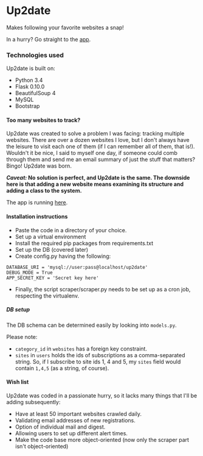 # Up2date
Makes following your favorite websites a snap!

In a hurry? Go straight to the [app](http://up2date.plainsight.in).

### Technologies used

Up2date is built on:

* Python 3.4
* Flask 0.10.0
* BeautifulSoup 4
* MySQL
* Bootstrap

#### Too many websites to track?

Up2date was created to solve a problem I was facing: tracking multiple websites. There are over a dozen websites I love, but I don't always have the leisure to visit each one of them (if I can remember all of them, that is!). Wouldn't it be nice, I said to myself one day, if someone could comb through them and send me an email summary of just the stuff that matters? Bingo! Up2date was born.

***Caveat:* No solution is perfect, and Up2date is the same. The downside here is that adding a new website means examining its structure and adding a class to the system.**

The app is running [here](http://up2date.plainsight.in).

#### Installation instructions

* Paste the code in a directory of your choice.
* Set up a virtual environment
* Install the required pip packages from requirements.txt
* Set up the DB (covered later)
* Create config.py having the following:
```
DATABASE_URI = 'mysql://user:pass@localhost/up2date'
DEBUG_MODE = True
APP_SECRET_KEY = 'Secret key here'
```
* Finally, the script scraper/scraper.py needs to be set up as a cron job, respecting the virtualenv.

##### DB setup

The DB schema can be determined easily by looking into `models.py`.

Please note:
* `category_id` in `websites` has a foreign key constraint.
* `sites` in `users` holds the ids of subscriptions as a comma-separated string. So, if I subscribe to site ids 1, 4 and 5, my `sites` field would contain `1,4,5` (as a string, of course).

#### Wish list

Up2date was coded in a passionate hurry, so it lacks many things that I'll be adding subsequently:
* Have at least 50 important websites crawled daily.
* Validating email addresses of new registrations.
* Option of individual mail and digest.
* Allowing users to set up different alert times.
* Make the code base more object-oriented (now only the scraper part isn't object-oriented)